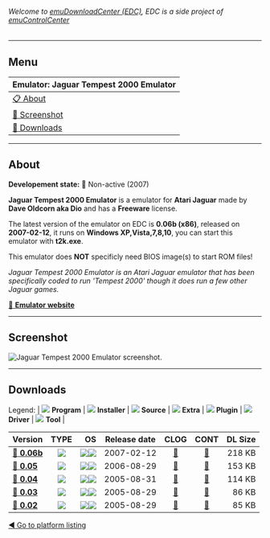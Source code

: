 ###### Welcome to [emuDownloadCenter (EDC)](https://github.com/PhoenixInteractiveNL/emuDownloadCenter/wiki/), EDC is a side project of [emuControlCenter](https://github.com/PhoenixInteractiveNL/emuControlCenter/wiki/)
***
## Menu
| **Emulator: Jaguar Tempest 2000 Emulator** |
|:---------|
| [:clipboard: About](#about) |
| [:sunrise: Screenshot](#screenshot) |
| [:floppy_disk: Downloads](#downloads) |
***
## About
**Developement state:** :red_circle: Non-active (2007)

**Jaguar Tempest 2000 Emulator** is a emulator for **Atari Jaguar** made by **Dave Oldcorn aka Dio** and has a **Freeware** license.

The latest version of the emulator on EDC is **0.06b (x86)**, released on **2007-02-12**, it runs on **Windows XP,Vista,7,8,10**, you can start this emulator with **t2k.exe**.

This emulator does **NOT** specificly need BIOS image(s) to start ROM files!

_Jaguar Tempest 2000 Emulator is an Atari Jaguar emulator that has been specifically coded to run 'Tempest 2000' though it does run a few other Jaguar games._

[:link: **Emulator website**](http://www.yakyak.org/viewtopic.php?f=5&t=41691)
***
## Screenshot
![](https://raw.githubusercontent.com/PhoenixInteractiveNL/emuDownloadCenter/master/hooks/t2k/emulator_screen_01.jpg "Jaguar Tempest 2000 Emulator screenshot.")
***
## Downloads
Legend: | 
![](https://raw.githubusercontent.com/wiki/PhoenixInteractiveNL/emuDownloadCenter/images_misc/icon_program_24.png) **Program** | 
![](https://raw.githubusercontent.com/wiki/PhoenixInteractiveNL/emuDownloadCenter/images_misc/icon_installer_24.png) **Installer** | 
![](https://raw.githubusercontent.com/wiki/PhoenixInteractiveNL/emuDownloadCenter/images_misc/icon_source_code_24.png) **Source** | 
![](https://raw.githubusercontent.com/wiki/PhoenixInteractiveNL/emuDownloadCenter/images_misc/icon_extra_24.png) **Extra** | 
![](https://raw.githubusercontent.com/wiki/PhoenixInteractiveNL/emuDownloadCenter/images_misc/icon_plugin_24.png) **Plugin** | 
![](https://raw.githubusercontent.com/wiki/PhoenixInteractiveNL/emuDownloadCenter/images_misc/icon_driver_24.png) **Driver** | 
![](https://raw.githubusercontent.com/wiki/PhoenixInteractiveNL/emuDownloadCenter/images_misc/icon_tool_24.png) **Tool** | 
 
| Version | TYPE | OS | Release date | CLOG | CONT | DL Size |
|:--------|:----:|---:|:------------:|:----:|:----:|--------:|
| [:floppy_disk: **0.06b**](https://github.com/PhoenixInteractiveNL/edc-repo0003/raw/master/t2k/0.06b.7z) | ![](https://raw.githubusercontent.com/wiki/PhoenixInteractiveNL/emuDownloadCenter/images_misc/icon_program_24.png) | ![](https://raw.githubusercontent.com/wiki/PhoenixInteractiveNL/emuDownloadCenter/images_misc/logo_windows_24.png)![](https://raw.githubusercontent.com/wiki/PhoenixInteractiveNL/emuDownloadCenter/images_misc/icon_32-bit_24.png) | 2007-02-12 | [:page_facing_up:](https://github.com/PhoenixInteractiveNL/edc-repo0003/blob/master/t2k/0.06b_changelog.txt) | [:mag_right:](https://github.com/PhoenixInteractiveNL/edc-repo0003/blob/master/t2k/0.06b_contents.txt) | 218 KB |
| [:floppy_disk: **0.05**](https://github.com/PhoenixInteractiveNL/edc-repo0003/raw/master/t2k/0.05.7z) | ![](https://raw.githubusercontent.com/wiki/PhoenixInteractiveNL/emuDownloadCenter/images_misc/icon_program_24.png) | ![](https://raw.githubusercontent.com/wiki/PhoenixInteractiveNL/emuDownloadCenter/images_misc/logo_windows_24.png)![](https://raw.githubusercontent.com/wiki/PhoenixInteractiveNL/emuDownloadCenter/images_misc/icon_32-bit_24.png) | 2006-08-29 | [:page_facing_up:](https://github.com/PhoenixInteractiveNL/edc-repo0003/blob/master/t2k/0.05_changelog.txt) | [:mag_right:](https://github.com/PhoenixInteractiveNL/edc-repo0003/blob/master/t2k/0.05_contents.txt) | 153 KB |
| [:floppy_disk: **0.04**](https://github.com/PhoenixInteractiveNL/edc-repo0003/raw/master/t2k/0.04.7z) | ![](https://raw.githubusercontent.com/wiki/PhoenixInteractiveNL/emuDownloadCenter/images_misc/icon_program_24.png) | ![](https://raw.githubusercontent.com/wiki/PhoenixInteractiveNL/emuDownloadCenter/images_misc/logo_windows_24.png)![](https://raw.githubusercontent.com/wiki/PhoenixInteractiveNL/emuDownloadCenter/images_misc/icon_32-bit_24.png) | 2005-08-31 | [:page_facing_up:](https://github.com/PhoenixInteractiveNL/edc-repo0003/blob/master/t2k/0.04_changelog.txt) | [:mag_right:](https://github.com/PhoenixInteractiveNL/edc-repo0003/blob/master/t2k/0.04_contents.txt) | 114 KB |
| [:floppy_disk: **0.03**](https://github.com/PhoenixInteractiveNL/edc-repo0003/raw/master/t2k/0.03.7z) | ![](https://raw.githubusercontent.com/wiki/PhoenixInteractiveNL/emuDownloadCenter/images_misc/icon_program_24.png) | ![](https://raw.githubusercontent.com/wiki/PhoenixInteractiveNL/emuDownloadCenter/images_misc/logo_windows_24.png)![](https://raw.githubusercontent.com/wiki/PhoenixInteractiveNL/emuDownloadCenter/images_misc/icon_32-bit_24.png) | 2005-08-29 | [:page_facing_up:](https://github.com/PhoenixInteractiveNL/edc-repo0003/blob/master/t2k/0.03_changelog.txt) | [:mag_right:](https://github.com/PhoenixInteractiveNL/edc-repo0003/blob/master/t2k/0.03_contents.txt) | 86 KB |
| [:floppy_disk: **0.02**](https://github.com/PhoenixInteractiveNL/edc-repo0003/raw/master/t2k/0.02.7z) | ![](https://raw.githubusercontent.com/wiki/PhoenixInteractiveNL/emuDownloadCenter/images_misc/icon_program_24.png) | ![](https://raw.githubusercontent.com/wiki/PhoenixInteractiveNL/emuDownloadCenter/images_misc/logo_windows_24.png)![](https://raw.githubusercontent.com/wiki/PhoenixInteractiveNL/emuDownloadCenter/images_misc/icon_32-bit_24.png) | 2005-08-29 | [:page_facing_up:](https://github.com/PhoenixInteractiveNL/edc-repo0003/blob/master/t2k/0.02_changelog.txt) | [:mag_right:](https://github.com/PhoenixInteractiveNL/edc-repo0003/blob/master/t2k/0.02_contents.txt) | 85 KB |

[:arrow_backward: Go to platform listing](https://github.com/PhoenixInteractiveNL/emuDownloadCenter/wiki/EDC-Platform-List)

